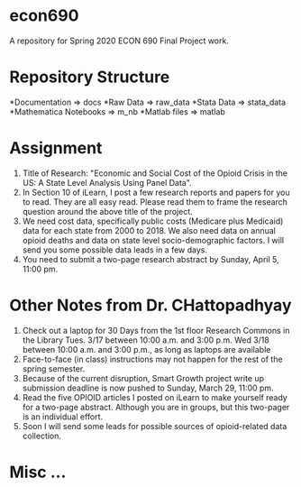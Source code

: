 # econ690
A repository for Spring 2020 ECON 690 Final Project work. 

# Repository Structure
*Documentation => docs
*Raw Data => raw_data
*Stata Data => stata_data
*Mathematica Notebooks => m_nb
*Matlab files => matlab

# Assignment

1. Title of Research: "Economic and Social Cost of the Opioid Crisis in the US: A State Level Analysis Using Panel Data". 
2. In Section 10 of iLearn, I post a few research reports and papers for you to read. They are all easy read. Please read them to frame the research question around the above title of the project. 
3. We need cost data, specifically public costs (Medicare plus Medicaid) data for each state from 2000 to 2018. We also need data on annual opioid deaths and data on state level socio-demographic factors. I will send you some possible data leads in a few days. 
4. You need to submit a two-page research abstract by Sunday, April 5, 11:00 pm. 

# Other Notes from Dr. CHattopadhyay
1. Check out a laptop for 30 Days from the 1st floor Research Commons in the Library
  Tues. 3/17 between 10:00 a.m. and 3:00 p.m.
  Wed 3/18 between 10:00 a.m. and 3:00 p.m., as long as laptops are available
2. Face-to-face (in class) instructions may not happen for the rest of the spring semester. 
3. Because of the current disruption, Smart Growth project write up submission deadline is now pushed to Sunday, March 29, 11:00 pm. 
4. Read the five OPIOID articles I posted on iLearn to make yourself ready for a two-page abstract. Although you are in groups, but this two-pager is an individual effort. 
5. Soon I will send some leads for possible sources of opioid-related data collection.

# Misc ...
